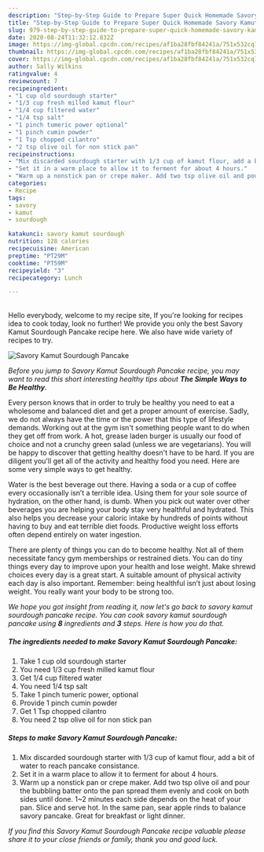 ```yaml
---
description: "Step-by-Step Guide to Prepare Super Quick Homemade Savory Kamut Sourdough Pancake"
title: "Step-by-Step Guide to Prepare Super Quick Homemade Savory Kamut Sourdough Pancake"
slug: 979-step-by-step-guide-to-prepare-super-quick-homemade-savory-kamut-sourdough-pancake
date: 2020-08-24T11:32:12.832Z
image: https://img-global.cpcdn.com/recipes/af1ba28fbf84241a/751x532cq70/savory-kamut-sourdough-pancake-recipe-main-photo.jpg
thumbnail: https://img-global.cpcdn.com/recipes/af1ba28fbf84241a/751x532cq70/savory-kamut-sourdough-pancake-recipe-main-photo.jpg
cover: https://img-global.cpcdn.com/recipes/af1ba28fbf84241a/751x532cq70/savory-kamut-sourdough-pancake-recipe-main-photo.jpg
author: Sally Wilkins
ratingvalue: 4
reviewcount: 7
recipeingredient:
- "1 cup old sourdough starter"
- "1/3 cup fresh milled kamut flour"
- "1/4 cup filtered water"
- "1/4 tsp salt"
- "1 pinch tumeric power optional"
- "1 pinch cumin powder"
- "1 Tsp chopped cilantro"
- "2 tsp olive oil for non stick pan"
recipeinstructions:
- "Mix discarded sourdough starter with 1/3 cup of kamut flour, add a bit of water to reach pancake consistance."
- "Set it in a warm place to allow it to ferment for about 4 hours."
- "Warm up a nonstick pan or crepe maker. Add two tsp olive oil and pour the bubbling batter onto the pan spread them evenly and cook on both sides until done. 1~2 minutes each side depends on the heat of your pan. Slice and serve hot. In the same pan, sear apple rinds to balance savory pancake. Great for breakfast or light dinner."
categories:
- Recipe
tags:
- savory
- kamut
- sourdough

katakunci: savory kamut sourdough 
nutrition: 128 calories
recipecuisine: American
preptime: "PT29M"
cooktime: "PT59M"
recipeyield: "3"
recipecategory: Lunch

---
```

<br>
Hello everybody, welcome to my recipe site, If you're looking for recipes idea to cook today, look no further! We provide you only the best Savory Kamut Sourdough Pancake recipe here. We also have wide variety of recipes to try.
<br>


![Savory Kamut Sourdough Pancake](https://img-global.cpcdn.com/recipes/af1ba28fbf84241a/751x532cq70/savory-kamut-sourdough-pancake-recipe-main-photo.jpg)

<i>Before you jump to Savory Kamut Sourdough Pancake recipe, you may want to read this short interesting healthy tips about <strong>The Simple Ways to Be Healthy</strong>.</i>

Every person knows that in order to truly be healthy you need to eat a wholesome and balanced diet and get a proper amount of exercise. Sadly, we do not always have the time or the power that this type of lifestyle demands. Working out at the gym isn't something people want to do when they get off from work. A hot, grease laden burger is usually our food of choice and not a crunchy green salad (unless we are vegetarians). You will be happy to discover that getting healthy doesn't have to be hard. If you are diligent you'll get all of the activity and healthy food you need. Here are some very simple ways to get healthy.

Water is the best beverage out there. Having a soda or a cup of coffee every occasionally isn’t a terrible idea. Using them for your sole source of hydration, on the other hand, is dumb. When you pick out water over other beverages you are helping your body stay very healthful and hydrated. This also helps you decrease your caloric intake by hundreds of points without having to buy and eat terrible diet foods. Productive weight loss efforts often depend entirely on water ingestion.

There are plenty of things you can do to become healthy. Not all of them necessitate fancy gym memberships or restrained diets. You can do tiny things every day to improve upon your health and lose weight. Make shrewd choices every day is a great start. A suitable amount of physical activity each day is also important. Remember: being healthful isn’t just about losing weight. You really want your body to be strong too. 


<i>We hope you got insight from reading it, now let's go back to savory kamut sourdough pancake recipe. You can cook savory kamut sourdough pancake using <strong>8</strong> ingredients and <strong>3</strong> steps. Here is how you do that.
</i>

##### The ingredients needed to make Savory Kamut Sourdough Pancake:

1. Take 1 cup old sourdough starter
1. You need 1/3 cup fresh milled kamut flour
1. Get 1/4 cup filtered water
1. You need 1/4 tsp salt
1. Take 1 pinch tumeric power, optional
1. Provide 1 pinch cumin powder
1. Get 1 Tsp chopped cilantro
1. You need 2 tsp olive oil for non stick pan


##### Steps to make Savory Kamut Sourdough Pancake:

1. Mix discarded sourdough starter with 1/3 cup of kamut flour, add a bit of water to reach pancake consistance.
1. Set it in a warm place to allow it to ferment for about 4 hours.
1. Warm up a nonstick pan or crepe maker. Add two tsp olive oil and pour the bubbling batter onto the pan spread them evenly and cook on both sides until done. 1~2 minutes each side depends on the heat of your pan. Slice and serve hot. In the same pan, sear apple rinds to balance savory pancake. Great for breakfast or light dinner.


<i>If you find this Savory Kamut Sourdough Pancake recipe valuable please share it to your close friends or family, thank you and good luck.</i>
